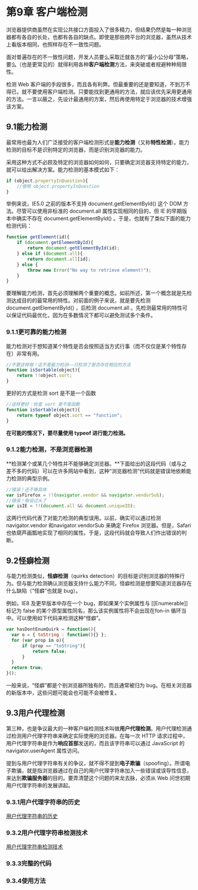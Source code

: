 # 第9章 客户端检测

浏览器提供商虽然在实现公共接口方面投入了很多精力，但结果仍然是每一种浏览器都有各自的长处，也都有各自的缺点。即使是那些跨平台的浏览器，虽然从技术上看版本相同，也照样存在不一致性问题。

面对普遍存在的不一致性问题，开发人员要么采取迁就各方的“最小公分母”策略，要么（也是更常见的）就得利用各种**客户端检测**方法，来突破或者规避种种局限性。

检测 Web 客户端的手段很多，而且各有利弊。但最重要的还是要知道，不到万不得已，就不要使用客户端检测。只要能找到更通用的方法，就应该优先采用更通用的方法。一言以蔽之，先设计最通用的方案，然后再使用特定于浏览器的技术增强该方案。

## 9.1能力检测

最常用也最为人们广泛接受的客户端检测形式是**能力检测**（又称**特性检测**）。能力检测的目标不是识别特定的浏览器，而是识别浏览器的能力。

采用这种方式不必顾及特定的浏览器如何如何，只要确定浏览器支持特定的能力，就可以给出解决方案。能力检测的基本模式如下：

```javascript
if (object.propertyInQuestion){
	//使用 object.propertyInQuestion
}
```

举例来说，IE5.0 之前的版本不支持 document.getElementById() 这个 DOM 方法。尽管可以使用非标准的 document.all 属性实现相同的目的，但 IE 的早期版本中确实不存在 document.getElementById() 。于是，也就有了类似下面的能力检测代码：

```javascript
function getElement(id){
	if (document.getElementById){
		return document.getElementById(id);
	} else if (document.all){
		return document.all[id];
  	} else {
		throw new Error("No way to retrieve element!");
	}
}
```

要理解能力检测，首先必须理解两个重要的概念。如前所述，第一个概念就是先检测达成目的的最常用的特性。对前面的例子来说，就是要先检测 document.getElementById() ，后检测 document.all 。先检测最常用的特性可以保证代码最优化，因为在多数情况下都可以避免测试多个条件。

### 9.1.1更可靠的能力检测

能力检测对于想知道某个特性是否会按照适当方式行事（而不仅仅是某个特性存在）非常有用。

```javascript
//不要这样做！这不是能力检测——只检测了是否存在相应的方法
function isSortable(object){
	return !!object.sort;
}
```

更好的方式是检测 sort 是不是一个函数

```javascript
//这样更好：检查 sort 是不是函数
function isSortable(object){
	return typeof object.sort == "function";
}
```

**在可能的情况下，要尽量使用 typeof 进行能力检测。**

### 9.1.2能力检测，不是浏览器检测

**检测某个或某几个特性并不能够确定浏览器。**下面给出的这段代码（或与之差不多的代码）可以在许多网站中看到，这种“浏览器检测”代码就是错误地依赖能力检测的典型示例。

```javascript
//错误！还不够具体
var isFirefox = !!(navigator.vendor && navigator.vendorSub);
//错误！假设过头了
var isIE = !!(document.all && document.uniqueID);
```

这两行代码代表了对能力检测的典型误用。以前，确实可以通过检测 navigator.vendor 和navigator.vendorSub 来确定 Firefox 浏览器。但是，Safari 也依葫芦画瓢地实现了相同的属性。于是，这段代码就会导致人们作出错误的判断。

## 9.2怪癖检测

与能力检测类似，**怪癖检测**（quirks detection）的目标是识别浏览器的特殊行为。但与能力检测确认浏览器支持什么能力不同，怪癖检测是想要知道浏览器存在什么缺陷（“怪癖”也就是 bug）。

例如，IE8 及更早版本中存在一个 bug，即如果某个实例属性与 [[Enumerable]] 标记为 false 的某个原型属性同名，那么该实例属性将不会出现在fon-in 循环当中。可以使用如下代码来检测这种“怪癖”。

```javascript
var hasDontEnumQuirk = function(){
  var o = { toString : function(){} };
  for (var prop in o){
      if (prop == "toString"){
          return false;
      }
  }
  return true;
}();
```

一般来说，“怪癖”都是个别浏览器所独有的，而且通常被归为 bug。在相关浏览器的新版本中，这些问题可能会也可能不会被修复。

## 9.3用户代理检测

第三种，也是争议最大的一种客户端检测技术叫做**用户代理检测**。用户代理检测通过检测用户代理字符串来确定实际使用的浏览器。在每一次 HTTP 请求过程中，用户代理字符串是作为**响应首部**发送的，而且该字符串可以通过 JavaScript 的 navigator.userAgent 属性访问。

提到与用户代理字符串有关的争议，就不得不提到**电子欺骗**（spoofing）。所谓电子欺骗，就是指浏览器通过在自己的用户代理字符串加入一些错误或误导性信息，来达到**欺骗服务器**的目的。要弄清楚这个问题的来龙去脉，必须从 Web 问世初期用户代理字符串的发展讲起。

### 9.3.1用户代理字符串的历史

[用户代理字符串的历史](https://zh.wikipedia.org/wiki/%E7%94%A8%E6%88%B7%E4%BB%A3%E7%90%86)

### 9.3.2用户代理字符串检测技术

[用户代理字符串检测技术](https://csspod.com/user-agent-detection/)

### 9.3.3完整的代码

### 9.3.4使用方法